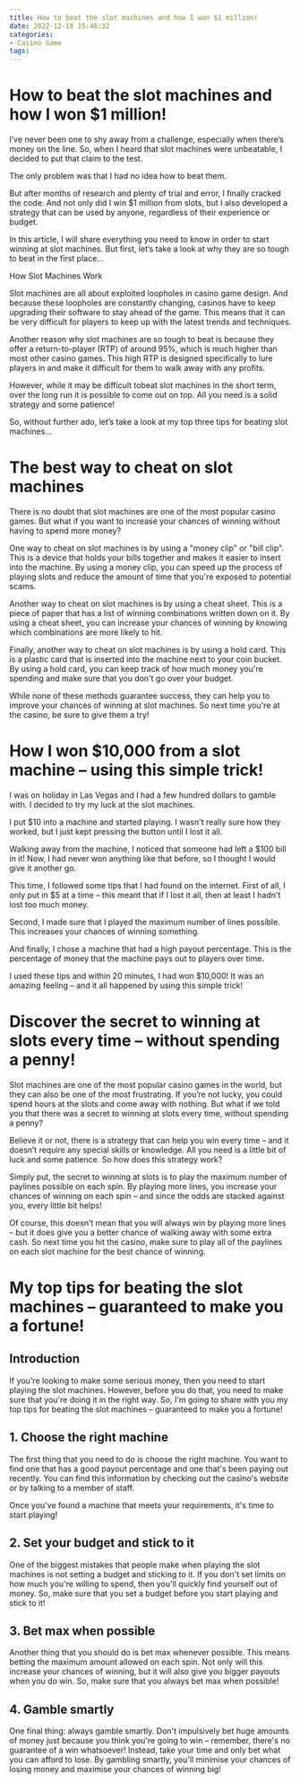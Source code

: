 ```yaml
---
title: How to beat the slot machines and how I won $1 million!
date: 2022-12-18 15:46:32
categories:
- Casino Game
tags:
---
```



#  How to beat the slot machines and how I won $1 million!

I’ve never been one to shy away from a challenge, especially when there’s money on the line. So, when I heard that slot machines were unbeatable, I decided to put that claim to the test.

The only problem was that I had no idea how to beat them.

But after months of research and plenty of trial and error, I finally cracked the code. And not only did I win $1 million from slots, but I also developed a strategy that can be used by anyone, regardless of their experience or budget.

In this article, I will share everything you need to know in order to start winning at slot machines. But first, let’s take a look at why they are so tough to beat in the first place…

How Slot Machines Work

Slot machines are all about exploited loopholes in casino game design. And because these loopholes are constantly changing, casinos have to keep upgrading their software to stay ahead of the game. This means that it can be very difficult for players to keep up with the latest trends and techniques.

Another reason why slot machines are so tough to beat is because they offer a return-to-player (RTP) of around 95%, which is much higher than most other casino games. This high RTP is designed specifically to lure players in and make it difficult for them to walk away with any profits.

However, while it may be difficult tobeat slot machines in the short term, over the long run it is possible to come out on top. All you need is a solid strategy and some patience!

So, without further ado, let’s take a look at my top three tips for beating slot machines…

#  The best way to cheat on slot machines

There is no doubt that slot machines are one of the most popular casino games. But what if you want to increase your chances of winning without having to spend more money?

One way to cheat on slot machines is by using a "money clip" or "bill clip". This is a device that holds your bills together and makes it easier to insert into the machine. By using a money clip, you can speed up the process of playing slots and reduce the amount of time that you're exposed to potential scams.

Another way to cheat on slot machines is by using a cheat sheet. This is a piece of paper that has a list of winning combinations written down on it. By using a cheat sheet, you can increase your chances of winning by knowing which combinations are more likely to hit.

Finally, another way to cheat on slot machines is by using a hold card. This is a plastic card that is inserted into the machine next to your coin bucket. By using a hold card, you can keep track of how much money you're spending and make sure that you don't go over your budget.

While none of these methods guarantee success, they can help you to improve your chances of winning at slot machines. So next time you're at the casino, be sure to give them a try!

#  How I won $10,000 from a slot machine – using this simple trick!

I was on holiday in Las Vegas and I had a few hundred dollars to gamble with. I decided to try my luck at the slot machines.

I put $10 into a machine and started playing. I wasn't really sure how they worked, but I just kept pressing the button until I lost it all.

Walking away from the machine, I noticed that someone had left a $100 bill in it! Now, I had never won anything like that before, so I thought I would give it another go.

This time, I followed some tips that I had found on the internet. First of all, I only put in $5 at a time – this meant that if I lost it all, then at least I hadn't lost too much money.

Second, I made sure that I played the maximum number of lines possible. This increases your chances of winning something.

And finally, I chose a machine that had a high payout percentage. This is the percentage of money that the machine pays out to players over time.

I used these tips and within 20 minutes, I had won $10,000! It was an amazing feeling – and it all happened by using this simple trick!

#  Discover the secret to winning at slots every time – without spending a penny!

Slot machines are one of the most popular casino games in the world, but they can also be one of the most frustrating. If you’re not lucky, you could spend hours at the slots and come away with nothing. But what if we told you that there was a secret to winning at slots every time, without spending a penny?

Believe it or not, there is a strategy that can help you win every time – and it doesn’t require any special skills or knowledge. All you need is a little bit of luck and some patience. So how does this strategy work?

Simply put, the secret to winning at slots is to play the maximum number of paylines possible on each spin. By playing more lines, you increase your chances of winning on each spin – and since the odds are stacked against you, every little bit helps!

Of course, this doesn’t mean that you will always win by playing more lines – but it does give you a better chance of walking away with some extra cash. So next time you hit the casino, make sure to play all of the paylines on each slot machine for the best chance of winning.

#  My top tips for beating the slot machines – guaranteed to make you a fortune!

## Introduction

If you're looking to make some serious money, then you need to start playing the slot machines. However, before you do that, you need to make sure that you're doing it in the right way. So, I'm going to share with you my top tips for beating the slot machines – guaranteed to make you a fortune!

## 1. Choose the right machine

The first thing that you need to do is choose the right machine. You want to find one that has a good payout percentage and one that's been paying out recently. You can find this information by checking out the casino's website or by talking to a member of staff.

Once you've found a machine that meets your requirements, it's time to start playing!

## 2. Set your budget and stick to it

One of the biggest mistakes that people make when playing the slot machines is not setting a budget and sticking to it. If you don't set limits on how much you're willing to spend, then you'll quickly find yourself out of money. So, make sure that you set a budget before you start playing and stick to it!

## 3. Bet max when possible

Another thing that you should do is bet max whenever possible. This means betting the maximum amount allowed on each spin. Not only will this increase your chances of winning, but it will also give you bigger payouts when you do win. So, make sure that you always bet max when possible!

## 4. Gamble smartly

One final thing: always gamble smartly. Don't impulsively bet huge amounts of money just because you think you're going to win – remember, there's no guarantee of a win whatsoever! Instead, take your time and only bet what you can afford to lose. By gambling smartly, you'll minimise your chances of losing money and maximise your chances of winning big!